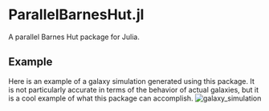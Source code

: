 # ParallelBarnesHut.jl
A parallel Barnes Hut package for Julia.

## Example
Here is an example of a galaxy simulation generated using this package. It is not particularly accurate in terms of the behavior of actual galaxies, but it is a cool example of what this package can accomplish.
![galaxy_simulation](animation_example.gif)